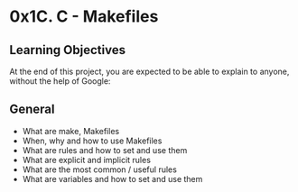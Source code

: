 # 0x1C. C - Makefiles

## Learning Objectives

At the end of this project, you are expected to be able to explain to anyone, without the help of Google:

## General

- What are make, Makefiles
- When, why and how to use Makefiles
- What are rules and how to set and use them
- What are explicit and implicit rules
- What are the most common / useful rules
- What are variables and how to set and use them
